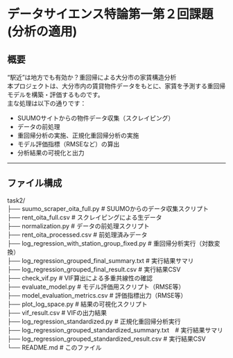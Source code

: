 # データサイエンス特論第一第２回課題(分析の適用)
## 概要
“駅近”は地方でも有効か？重回帰による大分市の家賃構造分析<br>
本プロジェクトは、大分市内の賃貸物件データをもとに、家賃を予測する重回帰モデルを構築・評価するものです。  <br>
主な処理は以下の通りです：<br>

- SUUMOサイトからの物件データ収集（スクレイピング）<br>
- データの前処理<br>
- 重回帰分析の実施、正規化重回帰分析の実施<br>
- モデル評価指標（RMSEなど）の算出<br>
- 分析結果の可視化と出力<br>

---

## ファイル構成

task2/<br>
├── suumo_scraper_oita_full.py # SUUMOからのデータ収集スクリプト<br>
├── rent_oita_full.csv # スクレイピングによる生データ<br>
├── normalization.py # データの前処理スクリプト<br>
├── rent_oita_processed.csv # 前処理済みデータ<br>
├── log_regression_with_station_group_fixed.py # 重回帰分析実行（対数変換）<br>
├── log_regression_grouped_final_summary.txt # 実行結果サマリ<br>
├── log_regression_grouped_final_result.csv # 実行結果CSV<br>
├── check_vif.py # VIF算出による多重共線性の確認<br>
├── evaluate_model.py # モデル評価用スクリプト（RMSE等）<br>
├── model_evaluation_metrics.csv # 評価指標出力（RMSE等）<br>
├── plot_log_space.py # 結果の可視化スクリプト<br>
├── vif_result.csv # VIFの出力結果<br>
├── log_regression_standardized.py # 正規化重回帰分析実行<br>
├── log_regression_grouped_standardized_summary.txt　# 実行結果サマリ<br>
├── log_regression_grouped_standardized_result.csv # 実行結果CSV<br>
└── README.md # このファイル<br>

